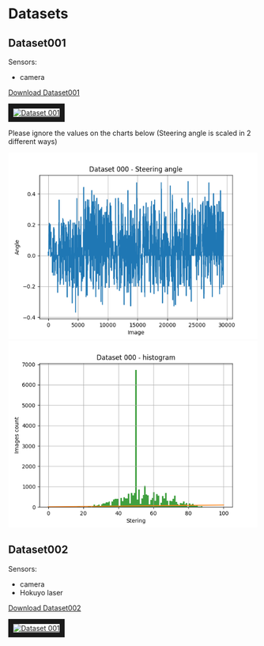 # Datasets

## Dataset001

Sensors:
- camera


[Download Dataset001](https://archive.org/details/20180603152844)

<a href="http://www.youtube.com/watch?feature=player_embedded&v=OgwDYOZj3LQ
" target="_blank"><img src="http://img.youtube.com/vi/OgwDYOZj3LQ/0.jpg"
alt="Dataset 001" width="640" height="480" border="10" /></a>

Please ignore the values on the charts below (Steering angle is scaled in 2 different ways)

![Dataset001-values](images/dataset001-values.png)
![Dataset001-histogram](images/dataset001-histogram.png)


## Dataset002

Sensors:
- camera
- Hokuyo laser


[Download Dataset002](https://archive.org/details/20180620212952)

<a href="http://www.youtube.com/watch?feature=player_embedded&v=jxTqqvnYnLs
" target="_blank"><img src="http://img.youtube.com/vi/jxTqqvnYnLs/0.jpg"
alt="Dataset 001" width="640" height="480" border="10" /></a>
